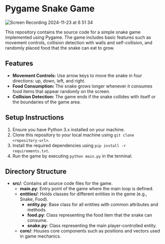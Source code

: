 # Pygame Snake Game

![Screen Recording 2024-11-23 at 6 51 34](https://github.com/user-attachments/assets/9acb3308-2873-4fbc-9128-44e2d805ea4c)

This repository contains the source code for a simple snake game implemented using Pygame. The game includes basic features such as movement controls, collision detection with walls and self-collision, and randomly placed food that the snake can eat to grow.

## Features
- **Movement Controls:** Use arrow keys to move the snake in four directions: up, down, left, and right.
- **Food Consumption:** The snake grows longer whenever it consumes food items that appear randomly on the screen.
- **Collision Detection:** The game ends if the snake collides with itself or the boundaries of the game area.

## Setup Instructions
1. Ensure you have Python 3.x installed on your machine.
2. Clone this repository to your local machine using `git clone <repository-url>`.
3. Install the required dependencies using `pip install -r requirements.txt`.
4. Run the game by executing `python main.py` in the terminal.

## Directory Structure
- **src/**: Contains all source code files for the game.
  - **main.py**: Entry point of the game where the main loop is defined.
  - **entities/**: Holds classes for different entities in the game (e.g., Snake, Food).
    - **entity.py**: Base class for all entities with common attributes and methods.
    - **food.py**: Class representing the food item that the snake can consume.
    - **snake.py**: Class representing the main player-controlled entity.
  - **core/**: Houses core components such as positions and vectors used in game mechanics.
